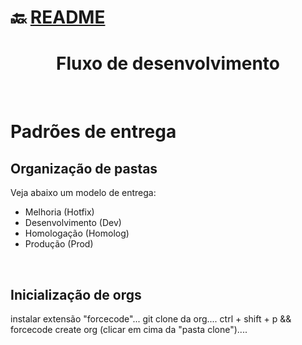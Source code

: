 # :back: [README](../../../README.md#programming-languages)

<h1 align="center">
    Fluxo de desenvolvimento
</h1>

<br>

# Padrões de entrega

## Organização de pastas
Veja abaixo um modelo de entrega:
-   Melhoria (Hotfix)
-   Desenvolvimento (Dev)
-   Homologação (Homolog)
-   Produção (Prod)

<br>

## Inicialização de orgs
instalar extensão "forcecode"... git clone da org.... ctrl + shift + p && forcecode create org (clicar em cima da "pasta clone")....


























